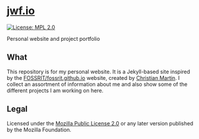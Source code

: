[jwf.io](https://jwf.io)
========================

[![License: MPL 2.0](https://img.shields.io/badge/License-MPL_2.0-brightgreen.svg)](https://opensource.org/licenses/MPL-2.0)

Personal website and project portfolio


## What

This repository is for my personal website.
It is a Jekyll-based site inspired by the [FOSSRIT/fossrit.github.io](https://github.com/FOSSRIT/fossrit.github.io) website, created by [Christian Martin](https://ctmartin.me/).
I collect an assortment of information about me and also show some of the different projects I am working on here.


## Legal

Licensed under the [Mozilla Public License 2.0](https://www.mozilla.org/en-US/MPL/2.0/) or any later version published by the Mozilla Foundation.
